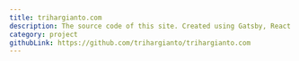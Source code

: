 ```yaml
---
title: trihargianto.com
description: The source code of this site. Created using Gatsby, React.
category: project
githubLink: https://github.com/trihargianto/trihargianto.com
---
```

